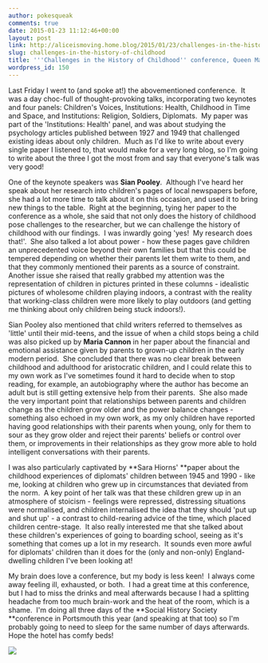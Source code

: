 ```yaml
---
author: pokesqueak
comments: true
date: 2015-01-23 11:12:46+00:00
layout: post
link: http://aliceismoving.home.blog/2015/01/23/challenges-in-the-history-of-childhood/
slug: challenges-in-the-history-of-childhood
title: '''Challenges in the History of Childhood'' conference, Queen Mary, 16/1/15'
wordpress_id: 150
---
```


Last Friday I went to (and spoke at!) the abovementioned conference.  It was a day choc-full of thought-provoking talks, incorporating two keynotes and four panels: Children's Voices, Institutions: Health, Childhood in Time and Space, and Institutions: Religion, Soldiers, Diplomats.  My paper was part of the 'Institutions: Health' panel, and was about studying the psychology articles published between 1927 and 1949 that challenged existing ideas about only children.  Much as I'd like to write about every single paper I listened to, that would make for a very long blog, so I'm going to write about the three I got the most from and say that everyone's talk was very good!




One of the keynote speakers was **Sian Pooley**.  Although I've heard her speak about her research into children's pages of local newspapers before, she had a lot more time to talk about it on this occasion, and used it to bring new things to the table.  Right at the beginning, tying her paper to the conference as a whole, she said that not only does the history of childhood pose challenges to the researcher, but we can challenge the history of childhood with our findings.  I was inwardly going 'yes!  My research does that!'.  She also talked a lot about power - how these pages gave children an unprecedented voice beyond their own families but that this could be tempered depending on whether their parents let them write to them, and that they commonly mentioned their parents as a source of constraint.  Another issue she raised that really grabbed my attention was the representation of children in pictures printed in these columns - idealistic pictures of wholesome children playing indoors, a contrast with the reality that working-class children were more likely to play outdoors (and getting me thinking about only children being stuck indoors!).




Sian Pooley also mentioned that child writers referred to themselves as 'little' until their mid-teens, and the issue of when a child stops being a child was also picked up by **Maria Cannon** in her paper about the financial and emotional assistance given by parents to grown-up children in the early modern period.  She concluded that there was no clear break between childhood and adulthood for aristocratic children, and I could relate this to my own work as I've sometimes found it hard to decide when to stop reading, for example, an autobiography where the author has become an adult but is still getting extensive help from their parents.  She also made the very important point that relationships between parents and children change as the children grow older and the power balance changes - something also echoed in my own work, as my only children have reported having good relationships with their parents when young, only for them to sour as they grow older and reject their parents' beliefs or control over them, or improvements in their relationships as they grow more able to hold intelligent conversations with their parents.




I was also particularly captivated by **Sara Hiorns' **paper about the childhood experiences of diplomats' children between 1945 and 1990 - like me, looking at children who grew up in circumstances that deviated from the norm.  A key point of her talk was that these children grew up in an atmosphere of stoicism - feelings were repressed, distressing situations were normalised, and children internalised the idea that they should 'put up and shut up' - a contrast to child-rearing advice of the time, which placed children centre-stage.  It also really interested me that she talked about these children's experiences of going to boarding school, seeing as it's something that comes up a lot in my research.  It sounds even more awful for diplomats' children than it does for the (only and non-only) England-dwelling children I've been looking at!




My brain does love a conference, but my body is less keen!  I always come away feeling ill, exhausted, or both.  I had a great time at this conference, but I had to miss the drinks and meal afterwards because I had a splitting headache from too much brain-work and the heat of the room, which is a shame.  I'm doing all three days of the **Social History Society **conference in Portsmouth this year (and speaking at that too) so I'm probably going to need to sleep for the same number of days afterwards.  Hope the hotel has comfy beds!




![](https://66.media.tumblr.com/1277d1ee921ca195ffc29ebbbdee5931/tumblr_inline_nimm9124hx1s70b7a.jpg)
